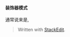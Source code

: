 #### 装饰器模式
通常说来是, 


> Written with [StackEdit](https://stackedit.io/).
<!--stackedit_data:
eyJoaXN0b3J5IjpbOTgyMzI1OTI5XX0=
-->